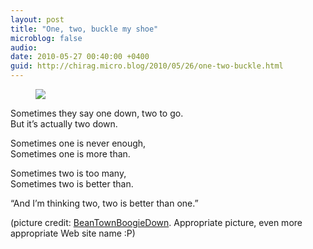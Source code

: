 ```yaml
---
layout: post
title: "One, two, buckle my shoe"
microblog: false
audio: 
date: 2010-05-27 00:40:00 +0400
guid: http://chirag.micro.blog/2010/05/26/one-two-buckle.html
---
```

<figure><img src="https://cdtestweb.files.wordpress.com/2010/05/1e420-0jhhafrmnx2bkvtrd.jpg"></figure><p>Sometimes they say one down, two to go.<br>But it’s actually two down.</p>
<p>Sometimes one is never enough, <br>Sometimes one is more than.</p>
<p>Sometimes two is too many, <br>Sometimes two is better than.</p>
<p>“And I’m thinking two, two is better than one.”</p>
<p>(picture credit: <a href="http://www.beantownboogiedown.com/storage/happy-2nd-birthday.jpg" target="_blank">BeanTownBoogieDown</a>. Appropriate picture, even more appropriate Web site name :P)</p>

